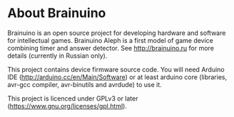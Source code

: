 About Brainuino
===============

Brainuino is an open source project for developing hardware and software
for intellectual games. Brainuino Aleph is a first model of game device
combining timer and answer detector. See http://brainuino.ru for more details
(currently in Russian only).

This project contains device firmware source code. You will need Arduino IDE
(http://arduino.cc/en/Main/Software) or at least arduino core (libraries,
avr-gcc compiler, avr-binutils and avrdude) to use it.

This project is licenced under GPLv3 or later
(https://www.gnu.org/licenses/gpl.html).
